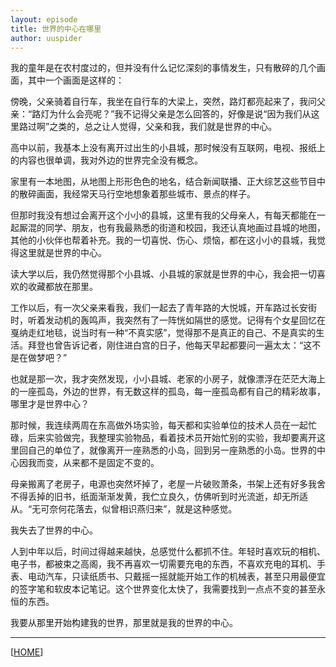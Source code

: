 ```yaml
---
layout: episode
title: 世界的中心在哪里
author: uuspider
---
```

我的童年是在农村度过的，但并没有什么记忆深刻的事情发生，只有散碎的几个画面，其中一个画面是这样的：

傍晚，父亲骑着自行车，我坐在自行车的大梁上，突然，路灯都亮起来了，我问父亲：“路灯为什么会亮呢？”我不记得父亲是怎么回答的，好像是说“因为我们从这里路过啊”之类的，总之让人觉得，父亲和我，我们就是世界的中心。

高中以前，我基本上没有离开过出生的小县城，那时候没有互联网，电视、报纸上的内容也很单调，我对外边的世界完全没有概念。

家里有一本地图，从地图上形形色色的地名，结合新闻联播、正大综艺这些节目中的散碎画面，我经常天马行空地想象着那些城市、景点的样子。

但那时我没有想过会离开这个小小的县城，这里有我的父母亲人，有每天都能在一起厮混的同学、朋友，也有我最熟悉的街道和校园，我还认真地画过县城的地图，其他的小伙伴也帮着补充。我的一切喜悦、伤心、烦恼，都在这小小的县城，我觉得这里就是世界的中心。

读大学以后，我仍然觉得那个小县城、小县城的家就是世界的中心，我会把一切喜欢的收藏都放在那里。

工作以后，有一次父亲来看我，我们一起去了青年路的大悦城，开车路过长安街时，听着发动机的轰鸣声，我突然有了一阵恍如隔世的感觉。记得有个女星回忆在戛纳走红地毯，说当时有一种“不真实感”，觉得那不是真正的自己、不是真实的生活。拜登也曾告诉记者，刚住进白宫的日子，他每天早起都要问一遍太太：“这不是在做梦吧？”

也就是那一次，我才突然发现，小小县城、老家的小房子，就像漂浮在茫茫大海上的一座孤岛，外边的世界，有无数这样的孤岛，每一座孤岛都有自己的精彩故事，哪里才是世界中心？

那时候，我连续两周在东高做外场实验，每天都和实验单位的技术人员在一起忙碌，后来实验做完，我整理实验物品，看着技术员开始忙别的实验，我却要离开这里回自己的单位了，就像离开一座熟悉的小岛，回到另一座熟悉的小岛。世界的中心因我而变，从来都不是固定不变的。

母亲搬离了老房子，电源也突然坏掉了，老屋一片破败萧条，书架上还有好多我舍不得丢掉的旧书，纸面渐渐发黄，我伫立良久，仿佛听到时光流逝，却无所适从。“无可奈何花落去，似曾相识燕归来”，就是这种感觉。

我失去了世界的中心。

人到中年以后，时间过得越来越快，总感觉什么都抓不住。年轻时喜欢玩的相机、电子书，都被束之高阁，我不再喜欢一切需要充电的东西，不喜欢充电的耳机、手表、电动汽车，只读纸质书、只戴摇一摇就能开始工作的机械表，甚至只用最便宜的签字笔和软皮本记笔记。这个世界变化太快了，我需要找到一点点不变的甚至永恒的东西。

我要从那里开始构建我的世界，那里就是我的世界的中心。


***

[[HOME][episode]]

[episode]:http://about.uuspider.com/2019/06/02/episodeindex.html
